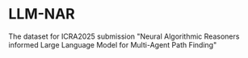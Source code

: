 # LLM-NAR
The dataset for ICRA2025 submission "Neural Algorithmic Reasoners informed Large Language Model for Multi-Agent Path Finding"
